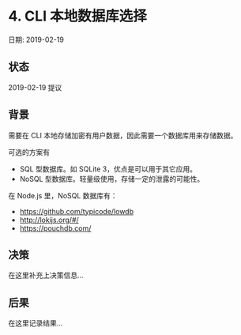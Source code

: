# 4. CLI 本地数据库选择

日期: 2019-02-19

## 状态

2019-02-19 提议

## 背景

需要在 CLI 本地存储加密有用户数据，因此需要一个数据库用来存储数据。

可选的方案有

 - SQL 型数据库。如 SQLite 3，优点是可以用于其它应用。
 - NoSQL 型数据库。轻量级使用，存储一定的泄露的可能性。

在 Node.js 里，NoSQL 数据库有：

 - https://github.com/typicode/lowdb
 - http://lokijs.org/#/
 - https://pouchdb.com/
 

## 决策

在这里补充上决策信息...

## 后果

在这里记录结果...
